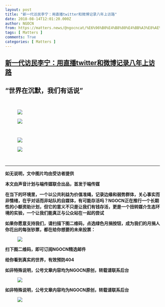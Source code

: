 ```yaml
---
layout: post
title: "新一代访民李宁：用直播twitter和微博记录八年上访路"
date: 2018-08-14T12:01:20.000Z
author: NGOCN
from: https://matters.news/@ngocncat/%E6%96%B0%E4%B8%80%E4%BB%A3%E8%AE%BF%E6%B0%91%E6%9D%8E%E5%AE%81-%E7%94%A8%E7%9B%B4%E6%92%ADtwitter%E5%92%8C%E5%BE%AE%E5%8D%9A%E8%AE%B0%E5%BD%95%E5%85%AB%E5%B9%B4%E4%B8%8A%E8%AE%BF%E8%B7%AF-bafybeicjadvzx6m2paq2g7psgyi5ev27tgc36vylm6tl6sbo7bvsovkhwe
tags: [ Matters ]
comments: True
categories: [ Matters ]
---
```

<!--1534248080000-->
[新一代访民李宁：用直播twitter和微博记录八年上访路](https://matters.news/@ngocncat/%E6%96%B0%E4%B8%80%E4%BB%A3%E8%AE%BF%E6%B0%91%E6%9D%8E%E5%AE%81-%E7%94%A8%E7%9B%B4%E6%92%ADtwitter%E5%92%8C%E5%BE%AE%E5%8D%9A%E8%AE%B0%E5%BD%95%E5%85%AB%E5%B9%B4%E4%B8%8A%E8%AE%BF%E8%B7%AF-bafybeicjadvzx6m2paq2g7psgyi5ev27tgc36vylm6tl6sbo7bvsovkhwe)
------

<div>
<h2>“世界在沉默，我们有话说”</h2><p><br></p><figure class="image"><img src="http://pyqgg.tianpingwj.com/upload/img/201808/f87f64c1d1a2835fc024f5f46b00038d" referrerpolicy="no-referrer"><figcaption><span></span></figcaption></figure><figure class="image"><img src="http://pyqgg.tianpingwj.com/upload/img/201808/97600511148e8012bdeae603c873cea0" referrerpolicy="no-referrer"><figcaption><span></span></figcaption></figure><p><br></p><figure class="image"><img src="http://pyqgg.tianpingwj.com/upload/img/201808/ac48c9ef0e06b2b51e9ca715baf5f61f" referrerpolicy="no-referrer"><figcaption><span></span></figcaption></figure><figure class="image"><img src="http://pyqgg.tianpingwj.com/upload/img/201808/bfe5b0f69f50404287dab29e0bd2efbd" referrerpolicy="no-referrer"><figcaption><span></span></figcaption></figure><p><br></p><hr><p><strong>如无说明，文中图片均由受访者提供</strong></p><p><strong>本文由声音计划与端传媒联合出品，首发于端传媒</strong></p><p><strong>在当下的环境里，一个以公共利益为价值准绳，记录边缘和弱势群体，关心事实而非情绪，在乎对话而非站队的自媒体，有可能存活吗？NGOCN正在推行一个长期性的小额资助计划，但它的意义不只是让我们有钱存活，更是一个扭转媒介生态环境的实验，一个让我们能真正与公众站在一起的尝试</strong></p><p><strong>如果你愿意支持我们，请扫描下图二维码，点选绿色月捐按钮，成为我们的月捐人你花出的每张钞票，都在给你想要的未来投票：</strong></p><figure class="image"><img src="http://pyqgg.tianpingwj.com/upload/img/201808/899226c236ea275359bc3caca6c448c7" referrerpolicy="no-referrer"><figcaption><span></span></figcaption></figure><p><strong>扫下图二维码，即可订阅NGOCN精选邮件</strong></p><p><strong>给你看到真实的世界，有效预防404</strong></p><p><strong>如非特殊说明，公号文章内容均为NGOCN原创，转载请联系后台</strong></p><figure class="image"><img src="http://pyqgg.tianpingwj.com/upload/img/201808/00cb1e83a47fdb5f83c70337885b5c42" referrerpolicy="no-referrer"><figcaption><span></span></figcaption></figure><p><strong>如非特殊说明，公号文章内容均为NGOCN原创，转载请联系后台</strong></p><figure class="image"><img src="http://pyqgg.tianpingwj.com/upload/img/201808/b058afa982be61424b360375de15ed38" referrerpolicy="no-referrer"><figcaption><span></span></figcaption></figure><p><br></p>
</div>
